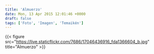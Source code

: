 ```yaml
---
title: 'Almuerzo'
date: Mon, 13 Apr 2015 12:01:46 +0000
draft: false
tags: ['Foto', 'Imagen', 'Temaikén']
---
```


{{< figure src="https://live.staticflickr.com/7686/17046436916_fda1366604_b.jpg" title="Almuerzo" >}}

